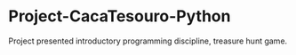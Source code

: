 # Project-CacaTesouro-Python
Project presented introductory programming discipline, treasure hunt game.
